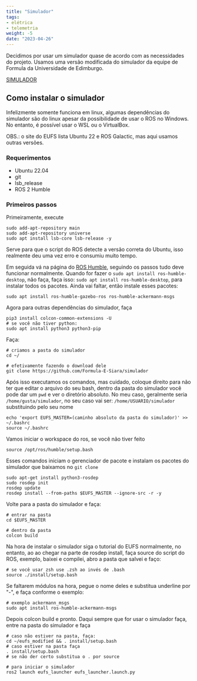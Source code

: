 ```yaml
---
title: "Simulador"
tags:
- elétrica
- telemetria
weight: -5
date: "2023-04-26"
---
```


Decidimos por usar um simulador quase de acordo com as necessidades do projeto. Usamos uma versão modificada do simulador da equipe de Formula da Universidade de Edimburgo. 

<a href="https://github.com/Formula-E-Siara/simulador">SIMULADOR</a>

## Como instalar o simulador
Infelizmente somente funciona em linux, algumas dependências do simulador são do linux apesar da possibilidade de usar o ROS no Windows. No entanto, é possível usar o WSL ou o VirtualBox.

OBS.: o site do EUFS lista Ubuntu 22 e ROS Galactic, mas aqui usamos outras versões. 

### Requerimentos
- Ubuntu 22.04
- git
- lsb_release
- ROS 2 Humble

### Primeiros passos
Primeiramente, execute
```
sudo add-apt-repository main
sudo add-apt-repository universe
sudo apt install lsb-core lsb-release -y
```
Serve para que o script do ROS detecte a versão correta do Ubuntu, isso realmente deu uma vez erro e consumiu muito tempo. 

Em seguida vá na página do <a href="https://docs.ros.org/en/humble/Installation/Ubuntu-Install-Debians.html">ROS Humble</a>, seguindo os passos tudo deve funcionar normalmente. Quando for fazer o `sudo apt install ros-humble-desktop`, não faça, faça isso: `sudo apt install ros-humble-desktop`, para instalar todos os pacotes. Ainda vai faltar, então instale esses pacotes:
```
sudo apt install ros-humble-gazebo-ros ros-humble-ackermann-msgs
```

Agora para outras dependências do simulador, faça
```
pip3 install colcon-common-extensions -U
# se você não tiver python:
sudo apt install python3 python3-pip
```

Faça:
```
# criamos a pasta do simulador
cd ~/

# efetivamente fazendo o download dele
git clone https://github.com/Formula-E-Siara/simulador
```

Após isso executamos os comandos, mas cuidado, coloque direito para não ter que editar o arquivo do seu bash, dentro da pasta do simulador você pode dar um `pwd` e ver o diretório absoluto. No meu caso, geralmente seria `/home/gusta/simulador`, no seu caso vai ser: `/home/USUARIO/simulador` substituindo pelo seu nome
```
echo 'export EUFS_MASTER=(caminho absoluto da pasta do simulador)' >> ~/.bashrc
source ~/.bashrc
```

Vamos iniciar o workspace do ros, se você não tiver feito
```
source /opt/ros/humble/setup.bash
```

Esses comandos iniciam o gerenciador de pacote e instalam os pacotes do simulador que baixamos no `git clone`
```
sudo apt-get install python3-rosdep
sudo rosdep init
rosdep update
rosdep install --from-paths $EUFS_MASTER --ignore-src -r -y
```

Volte para a pasta do simulador e faça:
```
# entrar na pasta
cd $EUFS_MASTER

# dentro da pasta
colcon build
```

Na hora de instalar o simulador siga o tutorial do EUFS normalmente, no entanto, ao ao chegar na parte de rosdep install, faça source do script do ROS, exemplo, baixei e compilei, abro a pasta que salvei e faço:
```
# se você usar zsh use .zsh ao invés de .bash
source ./install/setup.bash
```
Se faltarem módulos na hora, pegue o nome deles e substitua underline por "-", e faça conforme o exemplo: 
```
# exemplo ackermann_msgs
sudo apt install ros-humble-ackermann-msgs
```
Depois colcon build e pronto. Daqui sempre que for usar o simulador faça, entre na pasta do simulador e faça
```
# caso não estiver na pasta, faça:
cd ~/eufs_modified && . install/setup.bash
# caso estiver na pasta faça
. install/setup.bash
# se não der certo substitua o . por source

# para iniciar o simulador
ros2 launch eufs_launcher eufs_launcher.launch.py
```
